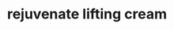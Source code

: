 ---
title: 'rejuvenate lifting cream'
translationKey: "products"
layout: "products"
desc_main: 'A multi-effect cream that visibly lifts, tightens, smooths, moisturizes, has a fine texture, uniform tone, and enhances gloss and elasticity, this anti-aging cream provides 7 key signs of aging, including fine lines and wrinkles, loss of elasticity, and uneven tone and texture. '
image: 'img/products/a1a.png'
product_2_title: 'ha spring essence mist'
product_2_image: 'products/a2.jpg'
product_2_desc: 'Provide all the nutrients your skin needs and enhance cell metabolism, constantly update new cells and restore damaged cells. Effectively remove residual toxins from the skin and let your skin maintain enough moisture every day, create a translucent face without makeup and block all the harmful effects from the external environment and resist free radicals.'
product_2_image2: 'img/products/a2a.png'

product_3_title: 'gentle clarifying gel cleanser'
product_3_image: 'products/a3.jpg'
product_3_desc: 'Help to remove the impurities upon contact while gently exfoliating and improves skin appearances. Its exfoliating and soothing action helps reduces discolouration and let your skin look radiant and smooth. '
product_3_image2: 'img/products/a3a.png'

product_4_title: 'eye lifting activator'
product_4_image: 'products/a4.jpg'
product_4_desc: 'It is both an eye cream and an eye mask.  And it can produce immediate results: more radiant and youthful eyes.
The soft and moisturizing formula, the light care can easily melt on the skin to reduce signs of fatigue, fine lines, and repair the delicate eye area, making the eye area more vigorous and firmer, and soothes the eyes and eliminates dark circles at the same time.'
product_4_image2: 'img/products/a4a.png'

product_5_title: 'multi stemcell essence mist'
product_5_image: 'products/a5.jpg'
product_5_desc: 'Helps the skin fully repair the sleeping cells from the deep layer, improves loose skin inside out in just two weeks and its permanent.  Smooth the fine lines and wrinkles, lighten pigments and acne marks, reduce dark circles and eliminate eye bags etc.'
product_5_image2: 'img/products/a5a.png'

product_6_title: 'multi-peptide renewal booster'
product_6_image: 'products/a6.jpg'
product_6_desc: 'Elasticity, Firmness, Moisturizing, Even Skin Tone and Texture, Discoluoration, Early Signs of Aging, Lifting/Firming, Collagen Production, Age-Defying, Discolouration, Early Signs of Ageing, Firming, Hydration, Restorative, Revitalising, Skin Firming, Skin Tightening, Tone, Wrinkles.'
product_6_image2: 'img/products/a6a.png'


product_7_title: 'HA Regenerative Serum'
product_7_image: 'products/a5.jpg'
product_7_desc: "Build from the world’s best hyaluronic acid that originate from Germany, strengthen blood circulation, improve metabolism, enhance skin's absorption of nutrients and skin elasticity by effectively penetrate deep into the dermis.  Also, it can promote the proliferation and differentiation of epidermal cells to repair and prevent skin damage and delay skin aging.  Effectively lock in moisture by forming a breathable film on the surface of the skin. The moisturizing effect is ten times that of ordinary hyaluronic acid. A simple smear and you will have a translucent and supple skin"
product_7_image2: 'img/products/a7.jpeg'
---